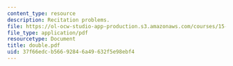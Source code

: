 ```yaml
---
content_type: resource
description: Recitation problems.
file: https://ol-ocw-studio-app-production.s3.amazonaws.com/courses/15-024-applied-economics-for-managers-summer-2004/37f66edcb56692846a49632f5e98ebf4_double.pdf
file_type: application/pdf
resourcetype: Document
title: double.pdf
uid: 37f66edc-b566-9284-6a49-632f5e98ebf4
---
```

